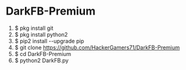 # DarkFB-Premium

1. $ pkg install git
2. $ pkg install python2
3. $ pip2 install --upgrade pip
4. $ git clone https://github.com/HackerGamers71/DarkFB-Premium
5. $ cd DarkFB-Premium
6. $ python2 DarkFB.py
